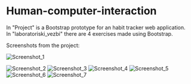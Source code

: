 # Human-computer-interaction
In "Project" is a Bootstrap prototype for an habit tracker web application.   
In "laboratoriski_vezbi" there are 4 exercises made using Bootstrap.

Screenshots from the project:

![Screenshot_1](https://user-images.githubusercontent.com/61621779/195672503-621eed0b-621b-494b-ad53-71684673e4ea.png)   

![Screenshot_2](https://user-images.githubusercontent.com/61621779/195672506-42eda989-333a-434f-87ee-5ec9f19113ec.png)
![Screenshot_3](https://user-images.githubusercontent.com/61621779/195672510-5e6a846f-3117-4058-af75-8b73a6903354.png)
![Screenshot_4](https://user-images.githubusercontent.com/61621779/195672513-29f9e0a5-b069-447c-bc34-7e4a1321a5a6.png)
![Screenshot_5](https://user-images.githubusercontent.com/61621779/195672516-018ceec8-936d-489f-9a0b-96f404adaf2d.png)
![Screenshot_6](https://user-images.githubusercontent.com/61621779/195672518-33bb1e65-1d9d-411c-b429-dbfb39a755e0.png)
![Screenshot_7](https://user-images.githubusercontent.com/61621779/195672520-7f0b11cc-6caa-4164-af36-0fc51789c77d.png)
